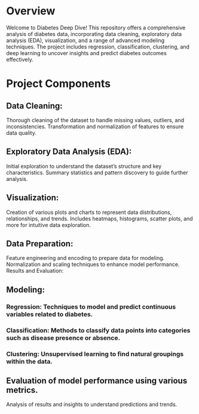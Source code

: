 # Overview
Welcome to Diabetes Deep Dive! This repository offers a comprehensive analysis of diabetes data, incorporating data cleaning, exploratory data analysis (EDA), visualization, and a range of advanced modeling techniques. The project includes regression, classification, clustering, and deep learning to uncover insights and predict diabetes outcomes effectively.

# Project Components
## Data Cleaning:

Thorough cleaning of the dataset to handle missing values, outliers, and inconsistencies.
Transformation and normalization of features to ensure data quality.

## Exploratory Data Analysis (EDA):

Initial exploration to understand the dataset’s structure and key characteristics.
Summary statistics and pattern discovery to guide further analysis.

## Visualization:

Creation of various plots and charts to represent data distributions, relationships, and trends.
Includes heatmaps, histograms, scatter plots, and more for intuitive data exploration.

## Data Preparation:

Feature engineering and encoding to prepare data for modeling.
Normalization and scaling techniques to enhance model performance.
Results and Evaluation:

## Modeling:

### Regression: Techniques to model and predict continuous variables related to diabetes.
### Classification: Methods to classify data points into categories such as disease presence or absence.
### Clustering: Unsupervised learning to find natural groupings within the data.

## Evaluation of model performance using various metrics.
Analysis of results and insights to understand predictions and trends.
